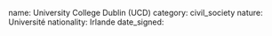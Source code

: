 name: University College Dublin (UCD)
category: civil_society
nature:  Université
nationality: Irlande
date_signed:
    